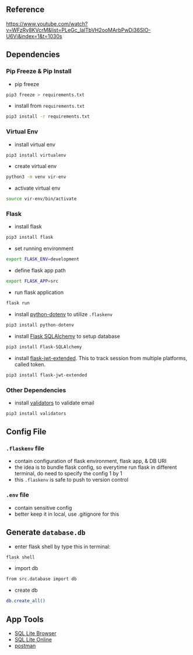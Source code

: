 ## Reference
https://www.youtube.com/watch?v=WFzRy8KVcrM&list=PLeGc_lalTbVH2ooMArbPwDi36SIO-U6Vi&index=1&t=1030s

## Dependencies

### Pip Freeze & Pip Install

* pip freeze
```sh
pip3 freeze > requirements.txt
```

* install from `requirements.txt`
```sh
pip3 install -r requirements.txt
```

### Virtual Env

* install virtual env
```sh
pip3 install virtualenv
```

* create virtual env
```sh
python3 -m venv vir-env
```

* activate virtual env
```sh
source vir-env/bin/activate
```

### Flask

* install flask
```sh
pip3 install flask
```

* set running environment
```sh
export FLASK_ENV=development
```

* define flask app path
```sh
export FLASK_APP=src
```

* run flask application
```sh
flask run
```

* install [python-dotenv](https://pypi.org/project/python-dotenv/) to utilize `.flaskenv`
```sh
pip3 install python-dotenv
```

* install [Flask SQLAlchemy](https://flask-sqlalchemy.palletsprojects.com/en/2.x/quickstart/#installation) to setup database
```sh
pip3 install Flask-SQLAlchemy
```

* install [flask-jwt-extended](https://flask-jwt-extended.readthedocs.io/en/stable/). This to track session from multiple platforms, called token.
```sh
pip3 install flask-jwt-extended
```

### Other Dependencies

* install [validators](https://validators.readthedocs.io/en/latest/) to validate email
```sh
pip3 install validators
```

## Config File

### `.flaskenv` file
* contain configuration of flask environment, flask app, & DB URI
* the idea is to bundle flask config, so everytime run flask in different terminal, do need to specify the config 1 by 1
* this `.flaskenv` is safe to push to version control

### `.env` file
* contain sensitive config
* better keep it in local, use .gitignore for this

## Generate `database.db`

* enter flask shell by type this in terminal:
```sh
flask shell
```

* import db
```sh
from src.database import db
```

* create db
```sh
db.create_all()
```

## App Tools

* [SQL Lite Browser](https://sqlitebrowser.org/)
* [SQL Lite Online](https://sqliteonline.com/)
* [postman](https://www.postman.com/downloads/)
